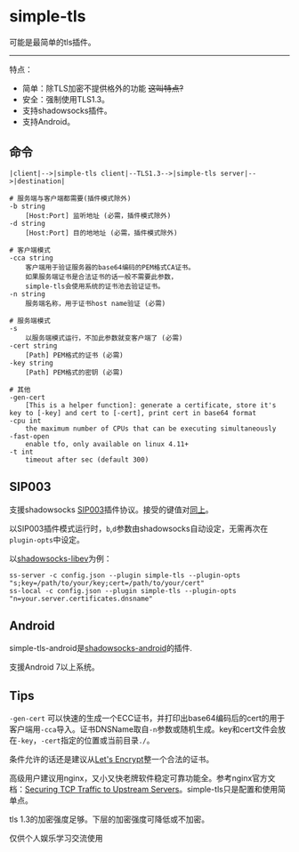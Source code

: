 # simple-tls

可能是最简单的tls插件。

---

特点：

* 简单：除TLS加密不提供格外的功能 ~~这叫特点?~~
* 安全：强制使用TLS1.3。
* 支持shadowsocks插件。
* 支持Android。

## 命令

    |client|-->|simple-tls client|--TLS1.3-->|simple-tls server|-->|destination|

    # 服务端与客户端都需要(插件模式除外)
    -b string
        [Host:Port] 监听地址 (必需，插件模式除外)
    -d string
        [Host:Port] 目的地地址 (必需，插件模式除外)

    # 客户端模式
    -cca string
        客户端用于验证服务器的base64编码的PEM格式CA证书。
        如果服务端证书是合法证书的话一般不需要此参数，
        simple-tls会使用系统的证书池去验证证书。
    -n string
        服务端名称，用于证书host name验证 (必需)

    # 服务端模式
    -s    
        以服务端模式运行，不加此参数就变客户端了 (必需)
    -cert string
        [Path] PEM格式的证书 (必需)
    -key string
        [Path] PEM格式的密钥 (必需)

    # 其他
    -gen-cert
        [This is a helper function]: generate a certificate, store it's key to [-key] and cert to [-cert], print cert in base64 format
    -cpu int
        the maximum number of CPUs that can be executing simultaneously
    -fast-open
        enable tfo, only available on linux 4.11+
    -t int
        timeout after sec (default 300)

## SIP003

支援shadowsocks [SIP003](https://shadowsocks.org/en/spec/Plugin.html)插件协议。接受的键值对[同上](#命令)。

以SIP003插件模式运行时，`b`,`d`参数由shadowsocks自动设定，无需再次在`plugin-opts`中设定。

以[shadowsocks-libev](https://github.com/shadowsocks/shadowsocks-libev)为例：

    ss-server -c config.json --plugin simple-tls --plugin-opts "s;key=/path/to/your/key;cert=/path/to/your/cert"
    ss-local -c config.json --plugin simple-tls --plugin-opts "n=your.server.certificates.dnsname"

## Android

simple-tls-android是[shadowsocks-android](https://github.com/shadowsocks/shadowsocks-android)的插件.

支援Android 7以上系统。

## Tips

`-gen-cert` 可以快速的生成一个ECC证书，并打印出base64编码后的cert的用于客户端用`-cca`导入。证书DNSName取自`-n`参数或随机生成。key和cert文件会放在`-key`，`-cert`指定的位置或当前目录`./`。

条件允许的话还是建议从[Let's Encrypt](https://letsencrypt.org/)整一个合法的证书。

高级用户建议用nginx，又小又快老牌软件稳定可靠功能全。参考nginx官方文档：[Securing TCP Traffic to Upstream Servers](https://docs.nginx.com/nginx/admin-guide/security-controls/securing-tcp-traffic-upstream/)。simple-tls只是配置和使用简单点。

tls 1.3的加密强度足够。下层的加密强度可降低或不加密。

仅供个人娱乐学习交流使用

